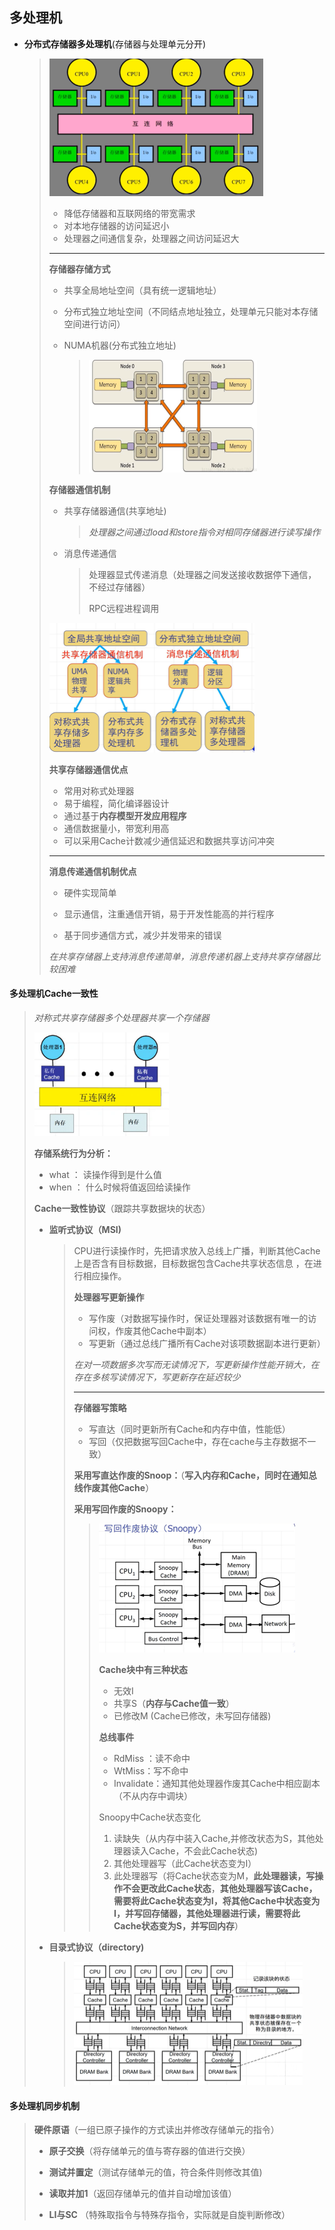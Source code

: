 ## 多处理机

- **分布式存储器多处理机**(存储器与处理单元分开)

  > <img src="img\image-20220905114213493.png" alt="image-20220905114213493" style="zoom:67%;" /> 
  >
  > - 降低存储器和互联网络的带宽需求
  > - 对本地存储器的访问延迟小
  > - 处理器之间通信复杂，处理器之间访问延迟大
  >
  > ---
  >
  > **存储器存储方式**
  >
  > - 共享全局地址空间（具有统一逻辑地址）
  >
  > - 分布式独立地址空间（不同结点地址独立，处理单元只能对本存储空间进行访问）
  >
  > - NUMA机器(分布式独立地址)
  >
  >   > <img src="img\image-20220905141526319.png" alt="image-20220905141526319" style="zoom:50%;" /> 
  >
  > **存储器通信机制**
  >
  > - 共享存储器通信(共享地址)
  >
  >   > *处理器之间通过load和store指令对相同存储器进行读写操作*
  >
  > - 消息传递通信
  >
  >   > 处理器显式传递消息（处理器之间发送接收数据停下通信，不经过存储器）
  >   >
  >   > RPC远程进程调用
  >
  > <img src="img\image-20220905142216835.png" alt="image-20220905142216835" style="zoom:50%;" /> 
  >
  > 
  >
  > **共享存储器通信优点**
  >
  > - 常用对称式处理器
  > - 易于编程，简化编译器设计
  > - 通过基于**内存模型开发应用程序**
  > - 通信数据量小，带宽利用高
  > - 可以采用Cache计数减少通信延迟和数据共享访问冲突
  >
  > ---
  >
  > **消息传递通信机制优点**
  >
  > - 硬件实现简单
  >
  > - 显示通信，注重通信开销，易于开发性能高的并行程序
  >
  > - 基于同步通信方式，减少并发带来的错误
  >
  >   
  >
  > *在共享存储器上支持消息传递简单，消息传递机器上支持共享存储器比较困难*

#### **多处理机Cache一致性**

> *对称式共享存储器多个处理器共享一个存储器*
>
> <img src="img\image-20220905143549718.png" alt="image-20220905143549718" style="zoom:60%;" /> 
>
> **存储系统行为分析：**
>
> - what ： 读操作得到是什么值
> - when ： 什么时候将值返回给读操作
>
> **Cache一致性协议**（跟踪共享数据块的状态）
>
> - **监听式协议（MSI)**
>
>   > CPU进行读操作时，先把请求放入总线上广播，判断其他Cache上是否含有目标数据，目标数据包含Cache共享状态信息 ，在进行相应操作。
>   >
>   > **处理器写更新操作**
>   >
>   > - 写作废（对数据写操作时，保证处理器对该数据有唯一的访问权，作废其他Cache中副本）
>   > - 写更新（通过总线广播所有Cache对该项数据副本进行更新）
>   >
>   > *在对一项数据多次写而无读情况下，写更新操作性能开销大，在存在多核写读情况下，写更新存在延迟较少*
>   >
>   > ---
>   >
>   > **存储器写策略**
>   >
>   > - 写直达（同时更新所有Cache和内存中值，性能低）
>   > - 写回（仅把数据写回Cache中，存在cache与主存数据不一致）
>   >
>   >  
>   >
>   > **采用写直达作废的Snoop：**（**写入内存和Cache，同时在通知总线作废其他Cache**）
>   >
>   > 
>   >
>   > **采用写回作废的Snoopy：**
>   >
>   > > <img src="img\image-20220905154404574.png" alt="image-20220905154404574" style="zoom:50%;" /> 
>   > >
>   > > **Cache块中有三种状态**
>   > >
>   > > - 无效I
>   > > - 共享S（**内存与Cache值一致**）
>   > > - 已修改M (Cache已修改，未写回存储器)
>   > >
>   > > **总线事件**
>   > >
>   > > - RdMiss ：读不命中 
>   > > - WtMiss：写不命中
>   > > - Invalidate：通知其他处理器作废其Cache中相应副本（不从内存中调块）
>   > >
>   > > Snoopy中Cache状态变化
>   > >
>   > > 1. 读缺失（从内存中装入Cache,并修改状态为S，其他处理器读入Cache，不会此Cache状态)
>   > > 2. 其他处理器写（此Cache状态变为I）
>   > > 3. 此处理器写（将Cache状态变为M，**此处理器读，写操作不会更改此Cache状态**，**其他处理器写该Cache，需要将此Cache状态变为I，将其他Cache中状态变为I，并写回存储器，其他处理器进行读，需要将此Cache状态变为S，并写回内存**）
>
> - **目录式协议（directory)**
>
>   > <img src="img\image-20220905145416951.png" alt="image-20220905145416951" style="zoom:50%;" />  
>

#### **多处理机同步机制**

> **硬件原语**（一组已原子操作的方式读出并修改存储单元的指令）
>
> - **原子交换**（将存储单元的值与寄存器的值进行交换）
>
> - **测试并置定**（测试存储单元的值，符合条件则修改其值)
>
> - **读取并加1**（返回存储单元的值并自动增加该值）
>
> - **LI与SC** （特殊取指令与特殊存指令，实际就是自旋判断修改）
>
>   



  

  

  

  

  